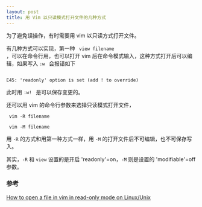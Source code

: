 ```yaml
---
layout: post
title: 用 Vim 以只读模式打开文件的几种方式
---
```

为了避免误操作，有时需要用 vim 以只读方式打开文件。

有几种方式可以实现，第一种 <code> view filename </code>，可以在命令行用，也可以打开 vim 后在命令模式输入，这种方式打开后可以编辑，如果写入 <code>:w </code> 会报错如下

<pre><code>
E45: 'readonly' option is set (add ! to override)
</code></pre>

此时用 <code>:w! </code> 是可以保存变更的。

还可以用 vim 的命令行参数来选择只读模式打开文件， 

<code> vim -R filename </code> 

<code> vim -M filename </code>

用 `-R` 的方式和用第一种方式一样，用 `-M` 的打开文件后不可编辑，也不可保存写入。

其实，`-R` 和 `view` 设置的是开启 'readonly'=on，`-M` 则是设置的 'modifiable'=off 参数。


### 参考
[How to open a file in vim in read-only mode on Linux/Unix](https://www.cyberciti.biz/faq/howto-open-file-tab-in-vim-in-readonly-on-linuxunix/)

